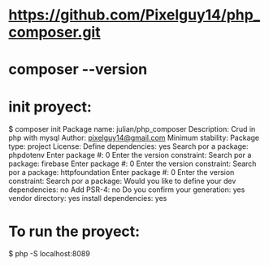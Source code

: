 # https://github.com/Pixelguy14/php_composer.git
# composer --version

# init proyect:
$ composer init
Package name: julian/php_composer
Description: Crud in php with mysql
Author: pixelguy14@gmail.com
Minimum stability:
Package type: project
License: 
Define dependencies: yes
Search por a package: phpdotenv
Enter package #: 0
Enter the version constraint:
Search por a package: firebase
Enter package #: 0
Enter the version constraint:
Search por a package: httpfoundation
Enter package #: 0
Enter the version constraint:
Search por a package:
Would you like to define your dev dependencies: no
Add PSR-4: no
Do you confirm your generation: yes
vendor directory: yes
install dependencies: yes

# To run the proyect:
$ php -S localhost:8089

